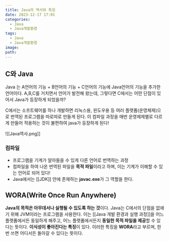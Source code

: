 ```yaml
---
title: Java의 역사와 특징
date: 2023-12-17 17:01
categories:
  - Java
  - Java개발환경
tags:
  - Java
  - Java개발환경
image: 
path:
---
```


## C와 Java
Java 는 A언어의 기능 + B언어의 기능 + C언어의 기능에 Java언어의 기능을 추가한 언어이다. A,B,C를 거치면서 언어가 발전해 왔는데, 그렇다면 C에서는 어떤 단점이 있어서 Java가 등장하게 되었을까?

C에서는 소프트웨어를 하나 개발하면 리눅스용, 윈도우용 등 여러 플랫폼(운영체제)으로 번역된 프로그램을 따로따로 만들게 된다. 이 컴파일 과정을 매번 운영체제별로 다르게 만들어 적용하는 것이 불편하여 java가 등장하게 된다!

![[Java역사.png]]
### 컴파일
+ 프로그램을 기계가 알아들을 수 있게 다른 언어로 번역하는 과정
+ 컴파일을 하여 나온 번역된 파일을 **목적 파일**이라고 하며, 이는 기계가 이해할 수 있는 언어로 되어 있다!
+ Java에서는 [[JDK]] 안에 존재하는 **javac.exe**가 그 역할을 한다.

## WORA(Write Once Run Anywhere)
**Java의 목적은 아무데서나 실행될 수 있도록 하는 것**이다.
Java는 C에서의 단점을 없애기 위해 JVM이라는 프로그램을 사용한다. 이는 [[Java 개발 환경과 실행 과정]]을 어느 플랫폼에서든 동일하게 해주고, 어느 플랫폼에서든지 **동일한 목적 파일을 제공**할 수 있다는 뜻이다. **이식성이 좋아진다는 특징**이 있다. 이러한 특징을 **WORA**라고 부르며, 한번 쓰면 어디서든 돌아갈 수 있다는 뜻이다.
